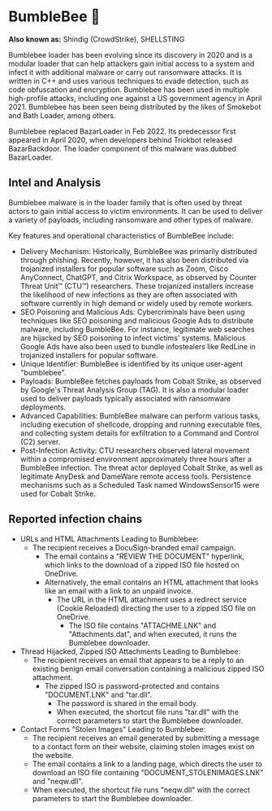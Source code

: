 # BumbleBee 🐝

**Also known as:** Shindig (CrowdStrike), SHELLSTING

Bumblebee loader has been evolving since its discovery in 2020 and is a modular loader that can help attackers gain initial access to a system and infect it with additional malware or carry out ransomware attacks. It is written in C++ and uses various techniques to evade detection, such as code obfuscation and encryption. Bumblebee has been used in multiple high-profile attacks, including one against a US government agency in April 2021. Bumblebee has been seen being distributed by the likes of Smokebot and Bath Loader, among others.

Bumblebee replaced BazarLoader in Feb 2022. Its predecessor first appeared in April 2020, when developers behind Trickbot released BazarBackdoor. The loader component of this malware was dubbed BazarLoader. 


## Intel and Analysis
Bumblebee malware is in the loader family that is often used by threat actors to gain initial access to victim environments. It can be used to deliver a variety of payloads, including ransomware and other types of malware.

Key features and operational characteristics of BumbleBee include:
- Delivery Mechanism: Historically, BumbleBee was primarily distributed through phishing. Recently, however, it has also been distributed via trojanized installers for popular software such as Zoom, Cisco AnyConnect, ChatGPT, and Citrix Workspace, as observed by Counter Threat Unit™ (CTU™) researchers. These trojanized installers increase the likelihood of new infections as they are often associated with software currently in high demand or widely used by remote workers.
- SEO Poisoning and Malicious Ads: Cybercriminals have been using techniques like SEO poisoning and malicious Google Ads to distribute malware, including BumbleBee. For instance, legitimate web searches are hijacked by SEO poisoning to infect victims' systems. Malicious Google Ads have also been used to bundle infostealers like RedLine in trojanized installers for popular software.
- Unique Identifier: BumbleBee is identified by its unique user-agent "bumblebee".
- Payloads: BumbleBee fetches payloads from Cobalt Strike, as observed by Google's Threat Analysis Group (TAG). It is also a modular loader used to deliver payloads typically associated with ransomware deployments.
- Advanced Capabilities: BumbleBee malware can perform various tasks, including execution of shellcode, dropping and running executable files, and collecting system details for exfiltration to a Command and Control (C2) server.
- Post-Infection Activity: CTU researchers observed lateral movement within a compromised environment approximately three hours after a BumbleBee infection. The threat actor deployed Cobalt Strike, as well as legitimate AnyDesk and DameWare remote access tools. Persistence mechanisms such as a Scheduled Task named WindowsSensor15 were used for Cobalt Strike.

## Reported infection chains
- URLs and HTML Attachments Leading to Bumblebee:
    - The recipient receives a DocuSign-branded email campaign.
        - The email contains a "REVIEW THE DOCUMENT" hyperlink, which links to the download of a zipped ISO file hosted on OneDrive.
        - Alternatively, the email contains an HTML attachment that looks like an email with a link to an unpaid invoice.
            - The URL in the HTML attachment uses a redirect service (Cookie Reloaded) directing the user to a zipped ISO file on OneDrive.
                - The ISO file contains "ATTACHME.LNK" and "Attachments.dat", and when executed, it runs the Bumblebee downloader.
- Thread Hijacked, Zipped ISO Attachments Leading to Bumblebee:
    - The recipient receives an email that appears to be a reply to an existing benign email conversation containing a malicious zipped ISO attachment.
        - The zipped ISO is password-protected and contains "DOCUMENT.LNK" and "tar.dll".
            - The password is shared in the email body.
            - When executed, the shortcut file runs "tar.dll" with the correct parameters to start the Bumblebee downloader.
- Contact Forms "Stolen Images" Leading to Bumblebee:
    - The recipient receives an email generated by submitting a message to a contact form on their website, claiming stolen images exist on the website.
    - The email contains a link to a landing page, which directs the user to download an ISO file containing "DOCUMENT_STOLENIMAGES.LNK" and "neqw.dll".
    - When executed, the shortcut file runs "neqw.dll" with the correct parameters to start the Bumblebee downloader.
